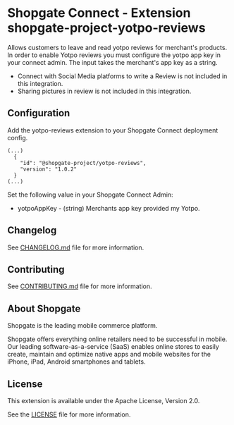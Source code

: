 # Shopgate Connect - Extension shopgate-project-yotpo-reviews
Allows customers to leave and read yotpo reviews for merchant's products. In order to enable Yotpo reviews you must configure the yotpo app key in your connect admin. The input takes the merchant's app key as a string.
- Connect with Social Media platforms to write a Review is not included in this integration.
- Sharing pictures in review is not included in this integration.

## Configuration
Add the yotpo-reviews extension to your Shopgate Connect deployment config.
```
(...)
  {
    "id": "@shopgate-project/yotpo-reviews",
    "version": "1.0.2"
  }
(...)
```
Set the following value in your Shopgate Connect Admin:
* yotpoAppKey - (string) Merchants app key provided my Yotpo.

## Changelog

See [CHANGELOG.md](CHANGELOG.md) file for more information.

## Contributing

See [CONTRIBUTING.md](docs/CONTRIBUTING.md) file for more information.

## About Shopgate

Shopgate is the leading mobile commerce platform.

Shopgate offers everything online retailers need to be successful in mobile. Our leading
software-as-a-service (SaaS) enables online stores to easily create, maintain and optimize native
apps and mobile websites for the iPhone, iPad, Android smartphones and tablets.

## License

This extension is available under the Apache License, Version 2.0.

See the [LICENSE](./LICENSE) file for more information.
